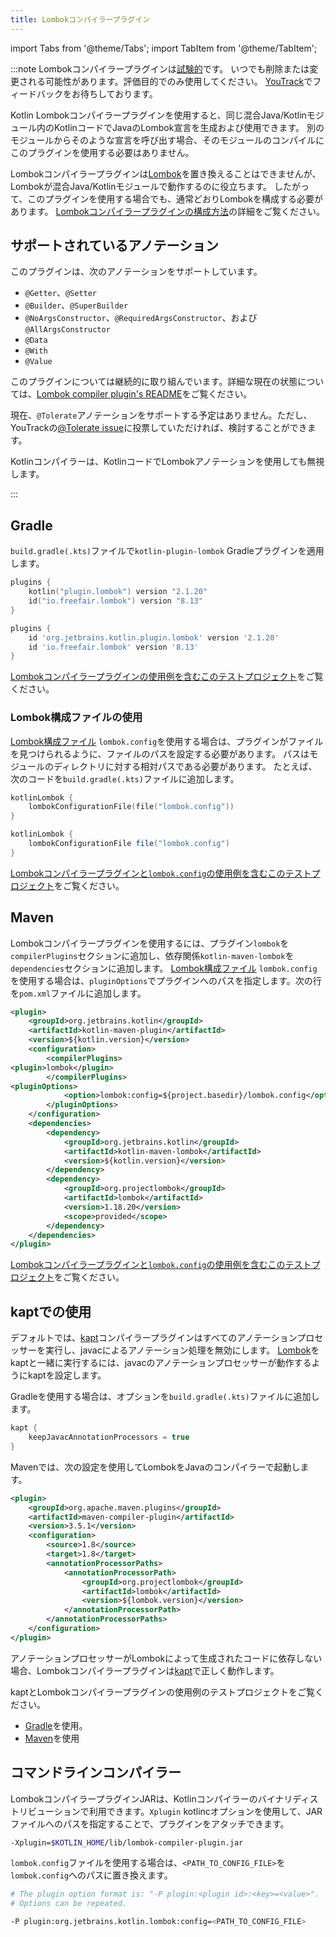 ```yaml
---
title: Lombokコンパイラープラグイン
---
```

import Tabs from '@theme/Tabs';
import TabItem from '@theme/TabItem';

:::note
Lombokコンパイラープラグインは[試験的](components-stability)です。
いつでも削除または変更される可能性があります。評価目的でのみ使用してください。
[YouTrack](https://youtrack.jetbrains.com/issue/KT-7112)でフィードバックをお待ちしております。

Kotlin Lombokコンパイラープラグインを使用すると、同じ混合Java/Kotlinモジュール内のKotlinコードでJavaのLombok宣言を生成および使用できます。
別のモジュールからそのような宣言を呼び出す場合、そのモジュールのコンパイルにこのプラグインを使用する必要はありません。

Lombokコンパイラープラグインは[Lombok](https://projectlombok.org/)を置き換えることはできませんが、Lombokが混合Java/Kotlinモジュールで動作するのに役立ちます。
したがって、このプラグインを使用する場合でも、通常どおりLombokを構成する必要があります。
[Lombokコンパイラープラグインの構成方法](#using-the-lombok-configuration-file)の詳細をご覧ください。

## サポートされているアノテーション

このプラグインは、次のアノテーションをサポートしています。
* `@Getter`、`@Setter`
* `@Builder`、`@SuperBuilder`
* `@NoArgsConstructor`、`@RequiredArgsConstructor`、および`@AllArgsConstructor`
* `@Data`
* `@With`
* `@Value`

このプラグインについては継続的に取り組んでいます。詳細な現在の状態については、[Lombok compiler plugin's README](https://github.com/JetBrains/kotlin/tree/master/plugins/lombok)をご覧ください。

現在、`@Tolerate`アノテーションをサポートする予定はありません。ただし、YouTrackの[@Tolerate issue](https://youtrack.jetbrains.com/issue/KT-53564/Kotlin-Lombok-Support-Tolerate)に投票していただければ、検討することができます。

Kotlinコンパイラーは、KotlinコードでLombokアノテーションを使用しても無視します。

:::

## Gradle

`build.gradle(.kts)`ファイルで`kotlin-plugin-lombok` Gradleプラグインを適用します。

<Tabs groupId="build-script">
<TabItem value="kotlin" label="Kotlin" default>

```kotlin
plugins {
    kotlin("plugin.lombok") version "2.1.20"
    id("io.freefair.lombok") version "8.13"
}
```

</TabItem>
<TabItem value="groovy" label="Groovy" default>

```groovy
plugins {
    id 'org.jetbrains.kotlin.plugin.lombok' version '2.1.20'
    id 'io.freefair.lombok' version '8.13'
}
```

</TabItem>
</Tabs>

[Lombokコンパイラープラグインの使用例を含むこのテストプロジェクト](https://github.com/kotlin-hands-on/kotlin-lombok-examples/tree/master/kotlin_lombok_gradle/nokapt)をご覧ください。

### Lombok構成ファイルの使用

[Lombok構成ファイル](https://projectlombok.org/features/configuration) `lombok.config`を使用する場合は、プラグインがファイルを見つけられるように、ファイルのパスを設定する必要があります。
パスはモジュールのディレクトリに対する相対パスである必要があります。
たとえば、次のコードを`build.gradle(.kts)`ファイルに追加します。

<Tabs groupId="build-script">
<TabItem value="kotlin" label="Kotlin" default>

```kotlin
kotlinLombok {
    lombokConfigurationFile(file("lombok.config"))
}
```

</TabItem>
<TabItem value="groovy" label="Groovy" default>

```groovy
kotlinLombok {
    lombokConfigurationFile file("lombok.config")
}
```

</TabItem>
</Tabs>

[Lombokコンパイラープラグインと`lombok.config`の使用例を含むこのテストプロジェクト](https://github.com/kotlin-hands-on/kotlin-lombok-examples/tree/master/kotlin_lombok_gradle/withconfig)をご覧ください。

## Maven

Lombokコンパイラープラグインを使用するには、プラグイン`lombok`を`compilerPlugins`セクションに追加し、依存関係`kotlin-maven-lombok`を`dependencies`セクションに追加します。
[Lombok構成ファイル](https://projectlombok.org/features/configuration) `lombok.config`を使用する場合は、`pluginOptions`でプラグインへのパスを指定します。次の行を`pom.xml`ファイルに追加します。

```xml
<plugin>
    <groupId>org.jetbrains.kotlin</groupId>
    <artifactId>kotlin-maven-plugin</artifactId>
    <version>${kotlin.version}</version>
    <configuration>
        <compilerPlugins>
<plugin>lombok</plugin>
        </compilerPlugins>
<pluginOptions>
            <option>lombok:config=${project.basedir}/lombok.config</option>
        </pluginOptions>
    </configuration>
    <dependencies>
        <dependency>
            <groupId>org.jetbrains.kotlin</groupId>
            <artifactId>kotlin-maven-lombok</artifactId>
            <version>${kotlin.version}</version>
        </dependency>
        <dependency>
            <groupId>org.projectlombok</groupId>
            <artifactId>lombok</artifactId>
            <version>1.18.20</version>
            <scope>provided</scope>
        </dependency>
    </dependencies>
</plugin>
```

[Lombokコンパイラープラグインと`lombok.config`の使用例を含むこのテストプロジェクト](https://github.com/kotlin-hands-on/kotlin-lombok-examples/tree/master/kotlin_lombok_maven/nokapt)をご覧ください。

## kaptでの使用

デフォルトでは、[kapt](kapt)コンパイラープラグインはすべてのアノテーションプロセッサーを実行し、javacによるアノテーション処理を無効にします。
[Lombok](https://projectlombok.org/)をkaptと一緒に実行するには、javacのアノテーションプロセッサーが動作するようにkaptを設定します。

Gradleを使用する場合は、オプションを`build.gradle(.kts)`ファイルに追加します。

```groovy
kapt {
    keepJavacAnnotationProcessors = true
}
```

Mavenでは、次の設定を使用してLombokをJavaのコンパイラーで起動します。

```xml
<plugin>
    <groupId>org.apache.maven.plugins</groupId>
    <artifactId>maven-compiler-plugin</artifactId>
    <version>3.5.1</version>
    <configuration>
        <source>1.8</source>
        <target>1.8</target>
        <annotationProcessorPaths>
            <annotationProcessorPath>
                <groupId>org.projectlombok</groupId>
                <artifactId>lombok</artifactId>
                <version>${lombok.version}</version>
            </annotationProcessorPath>
        </annotationProcessorPaths>
    </configuration>
</plugin>    
```

アノテーションプロセッサーがLombokによって生成されたコードに依存しない場合、Lombokコンパイラープラグインは[kapt](kapt)で正しく動作します。

kaptとLombokコンパイラープラグインの使用例のテストプロジェクトをご覧ください。
* [Gradle](https://github.com/JetBrains/kotlin/tree/master/libraries/tools/kotlin-gradle-plugin-integration-tests/src/test/resources/testProject/lombokProject/yeskapt)を使用。
* [Maven](https://github.com/kotlin-hands-on/kotlin-lombok-examples/tree/master/kotlin_lombok_maven/yeskapt)を使用

## コマンドラインコンパイラー

LombokコンパイラープラグインJARは、Kotlinコンパイラーのバイナリディストリビューションで利用できます。`Xplugin` kotlincオプションを使用して、JARファイルへのパスを指定することで、プラグインをアタッチできます。

```bash
-Xplugin=$KOTLIN_HOME/lib/lombok-compiler-plugin.jar
```

`lombok.config`ファイルを使用する場合は、`<PATH_TO_CONFIG_FILE>`を`lombok.config`へのパスに置き換えます。

```bash
# The plugin option format is: "-P plugin:<plugin id>:<key>=<value>". 
# Options can be repeated.

-P plugin:org.jetbrains.kotlin.lombok:config=<PATH_TO_CONFIG_FILE>
```
